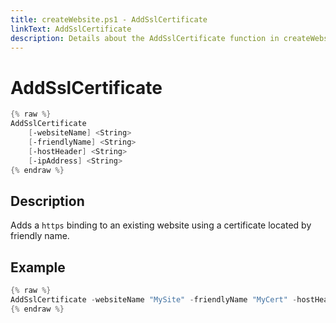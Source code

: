 ```yaml
---
title: createWebsite.ps1 - AddSslCertificate
linkText: AddSslCertificate
description: Details about the AddSslCertificate function in createWebsite.ps1 helper script
---
```


# AddSslCertificate

```PowerShell
{% raw %}
AddSslCertificate
    [-websiteName] <String>
    [-friendlyName] <String>
    [-hostHeader] <String>
    [-ipAddress] <String>
{% endraw %}
```

## Description

Adds a `https` binding to an existing website using a certificate located by friendly name.

## Example

```PowerShell
{% raw %}
AddSslCertificate -websiteName "MySite" -friendlyName "MyCert" -hostHeader "site.example.com"
{% endraw %}
```

